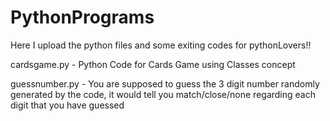 # PythonPrograms

Here I upload the python files and some exiting codes for pythonLovers!!

cardsgame.py - Python Code for Cards Game using Classes concept


guessnumber.py - You are supposed to guess the 3 digit number randomly generated by the code, it would tell you match/close/none regarding each digit that you have guessed
